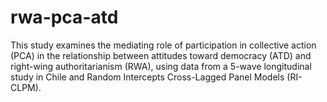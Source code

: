 # rwa-pca-atd
This study examines the mediating role of participation in collective action (PCA) in the relationship between attitudes toward democracy (ATD) and right-wing authoritarianism (RWA), using data from a 5-wave longitudinal study in Chile and Random Intercepts Cross-Lagged Panel Models (RI-CLPM).
